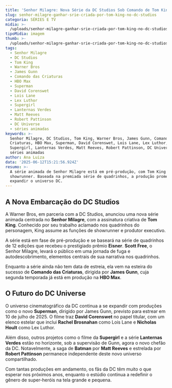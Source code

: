 ```yaml
---
title: 'Senhor Milagre: Nova Série da DC Studios Sob Comando de Tom King'
slug: senhor-milagre-ganhar-srie-criada-por-tom-king-no-dc-studios
categoria: SÉRIES E TV
midia: >-
  /uploads/senhor-milagre-ganhar-srie-criada-por-tom-king-no-dc-studios-thumb.png
tipoMidia: imagem
thumb: >-
  /uploads/senhor-milagre-ganhar-srie-criada-por-tom-king-no-dc-studios-thumb.png
tags:
  - Senhor Milagre
  - DC Studios
  - Tom King
  - Warner Bros
  - James Gunn
  - Comando das Criaturas
  - HBO Max
  - Superman
  - David Corenswet
  - Lois Lane
  - Lex Luthor
  - Supergirl
  - Lanternas Verdes
  - Matt Reeves
  - Robert Pattinson
  - DC Universe
  - séries animadas
keywords: >-
  Senhor Milagre, DC Studios, Tom King, Warner Bros, James Gunn, Comando das
  Criaturas, HBO Max, Superman, David Corenswet, Lois Lane, Lex Luthor,
  Supergirl, Lanternas Verdes, Matt Reeves, Robert Pattinson, DC Universe,
  séries animadas
author: Ana Luiza
data: '2025-06-12T15:21:56.924Z'
resumo: >-
  A série animada de Senhor Milagre está em pré-produção, com Tom King como
  showrunner. Baseada na premiada série de quadrinhos, a produção promete
  expandir o universo DC.
---
```


## A Nova Embarcação do DC Studios

A Warner Bros, em parceria com a DC Studios, anunciou uma nova série animada centrada no **Senhor Milagre**, com a assinatura criativa de **Tom King**. Conhecido por seu trabalho aclamado nos quadrinhos do personagem, King assume as funções de showrunner e produtor executivo.

A série está em fase de pré-produção e se baseará na série de quadrinhos de 12 edições que recebeu o prestigiado prêmio **Eisner**. **Scott Free**, o Senhor Milagre, levará o público em uma jornada de fuga e autodescobrimento, elementos centrais de sua narrativa nos quadrinhos.

Enquanto a série ainda não tem data de estreia, ela vem na esteira do sucesso de **Comando das Criaturas**, dirigida por **James Gunn**, cuja segunda temporada já está em produção na **HBO Max**.

## O Futuro do DC Universe

O universo cinematográfico da DC continua a se expandir com produções como o novo **Superman**, dirigido por James Gunn, previsto para estrear em 10 de julho de 2025. O filme traz **David Corenswet** no papel titular, com um elenco estelar que inclui **Rachel Brosnahan** como Lois Lane e **Nicholas Hoult** como Lex Luthor.

Além disso, outros projetos como o filme da **Supergirl** e a série **Lanternas Verdes** estão no horizonte, sob a supervisão de Gunn, agora o novo chefão da DC. Notavelmente, a saga de **Batman** por **Matt Reeves** e estrelada por **Robert Pattinson** permanece independente deste novo universo compartilhado.

Com tantas produções em andamento, os fãs da DC têm muito o que esperar nos próximos anos, enquanto o estúdio continua a redefinir o gênero de super-heróis na tela grande e pequena.
